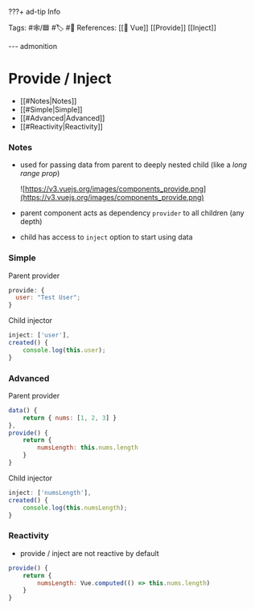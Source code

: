 ???+ ad-tip Info

Tags: #🕸️/🟦 #🏷️ #📜️
References: [[💚 Vue]] [[Provide]] [[Inject]]

--- admonition

# Provide / Inject

- [[#Notes|Notes]]
- [[#Simple|Simple]]
- [[#Advanced|Advanced]]
- [[#Reactivity|Reactivity]]

### Notes

- used for passing data from parent to deeply nested child (like a _long range prop_)

  ![https://v3.vuejs.org/images/components_provide.png](https://v3.vuejs.org/images/components_provide.png)

- parent component acts as dependency `provider` to all children (any depth)
- child has access to `inject` option to start using data

### Simple

Parent provider

```jsx
provide: {
  user: "Test User";
}
```

Child injector

```jsx
inject: ['user'],
created() {
	console.log(this.user);
}
```

### Advanced

Parent provider

```jsx
data() {
	return { nums: [1, 2, 3] }
},
provide() {
	return {
		numsLength: this.nums.length
	}
}
```

Child injector

```jsx
inject: ['numsLength'],
created() {
	console.log(this.numsLength);
}
```

### Reactivity

- provide / inject are not reactive by default

```jsx
provide() {
	return {
		numsLength: Vue.computed(() => this.nums.length)
	}
}
```
